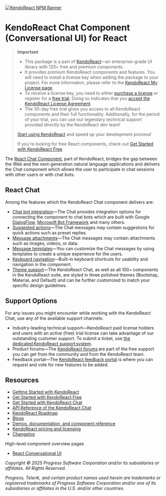 [![KendoReact NPM Banner](https://raw.githubusercontent.com/telerik/kendo-react/master/images/kendoreact-github-banner.png)](https://www.telerik.com/kendo-react-ui/components/free?utm_medium=referral&utm_source=npm&utm_campaign=kendo-ui-react-trial-npm-chat&utm_content=banner)

# KendoReact Chat Component (Conversational UI) for React

> **Important**
>
> -   This package is а part of [KendoReact](https://www.telerik.com/kendo-react-ui?utm_medium=referral&utm_source=npm&utm_campaign=kendo-ui-react-trial-npm-chat)&mdash;an enterprise-grade UI library with 120+ free and premium components.
> -   It provides premium KendoReact components and features. You will need to install a license key when adding the package to your project. For more information, please refer to the [KendoReact My License page](https://www.telerik.com/kendo-react-ui/components/my-license/?utm_medium=referral&utm_source=npm&utm_campaign=kendo-ui-react-trial-npm-chat).
> -   To receive a license key, you need to either [purchase a license](https://www.telerik.com/kendo-react-ui/pricing?utm_medium=referral&utm_source=npm&utm_campaign=kendo-ui-react-trial-npm-chat) or register for a [free trial](https://www.telerik.com/try/kendo-react-ui?utm_medium=referral&utm_source=npm&utm_campaign=kendo-ui-react-trial-npm-chat). Doing so indicates that you [accept the KendoReact License Agreement](https://www.telerik.com/purchase/license-agreement/progress-kendoreact?utm_medium=referral&utm_source=npm&utm_campaign=kendo-ui-react-trial-npm-chat).
> -   The 30-day free trial gives you access to all KendoReact components and their full functionality. Additionally, for the period of your trial, you can use our legendary technical support provided directly by the KendoReact dev team!
>
> [Start using KendoReact](https://www.telerik.com/try/kendo-react-ui?utm_medium=referral&utm_source=npm&utm_campaign=kendo-ui-react-trial-npm-chat) and speed up your development process!
>
> If you're looking for free React components, check out [Get Started with KendoReact Free](https://www.telerik.com/kendo-react-ui/components/free).

The [React Chat Component](https://www.telerik.com/kendo-react-ui/conversationalui), part of KendoReact, bridges the gap between the Web and the next-generation natural language applications and delivers the Chat component which allows the user to participate in chat sessions with other users or with chat bots.

## React Chat

Among the features which the KendoReact Chat component delivers are:

-   [Chat bot integration](https://www.telerik.com/kendo-react-ui/components/conversationalui/integrations/dialogflow/?utm_medium=referral&utm_source=npm&utm_campaign=kendo-ui-react-trial-npm-chat)&mdash;The Chat provides integration options for connecting the component to chat bots which are built with Google [DialogFlow](https://dialogflow.com/), [Microsoft Bot Framework](https://dev.botframework.com/) and many others.
-   [Suggested actions](https://www.telerik.com/kendo-react-ui/components/conversationalui/suggested-actions/?utm_medium=referral&utm_source=npm&utm_campaign=kendo-ui-react-trial-npm-chat)&mdash;The Chat messages may contain suggestions for quick actions such as preset replies.
-   [Message attachments](https://www.telerik.com/kendo-react-ui/components/conversationalui/attachments/?utm_medium=referral&utm_source=npm&utm_campaign=kendo-ui-react-trial-npm-chat)&mdash;The Chat messages may contain attachments such as images, videos, or data.
-   [Message templates](https://www.telerik.com/kendo-react-ui/components/conversationalui/message-templates/?utm_medium=referral&utm_source=npm&utm_campaign=kendo-ui-react-trial-npm-chat)&mdash;You can customize the Chat messages by using templates to create a unique experience for the users.
-   [Keyboard navigation](https://www.telerik.com/kendo-react-ui/components/conversationalui/keyboard-navigation/?utm_medium=referral&utm_source=npm&utm_campaign=kendo-ui-react-trial-npm-chat)&mdash;Built-in keyboard shortcuts for usability and navigation in the component.
-   [Theme support](https://www.telerik.com/kendo-react-ui/components/styling/?utm_medium=referral&utm_source=npm&utm_campaign=kendo-ui-react-trial-npm-chat)&mdash;The KendoReact Chat, as well as all 100+ components in the KendoReact suite, are styled in three polished themes (Bootstrap, Material, and Default) and can be further customized to match your specific design guidelines.

## Support Options

For any issues you might encounter while working with the KendoReact Chat, use any of the available support channels:

-   Industry-leading technical support&mdash;KendoReact paid license holders and users with an active (free) trial license can take advantage of our outstanding customer support. To submit a ticket, use [the dedicated KendoReact support system](https://www.telerik.com/account/support-center/contact-us/technical-support?utm_medium=referral&utm_source=npm&utm_campaign=kendo-ui-react-trial-npm-chat).
-   Product forums&mdash;The [KendoReact forums](https://www.telerik.com/forums/kendo-ui-react?utm_medium=referral&utm_source=npm&utm_campaign=kendo-ui-react-trial-npm-chat) are part of the free support you can get from the community and from the KendoReact team.
-   Feedback portal&mdash;The [KendoReact feedback portal](https://feedback.telerik.com/kendo-react-ui?utm_medium=referral&utm_source=npm&utm_campaign=kendo-ui-react-trial-npm-chat) is where you can request and vote for new features to be added.

## Resources

-   [Getting Started with KendoReact](https://www.telerik.com/kendo-react-ui/components/getting-started/?utm_medium=referral&utm_source=npm&utm_campaign=kendo-ui-react-trial-npm-chat)
-   [Get Started with KendoReact Free](https://www.telerik.com/kendo-react-ui/components/free)
-   [Get Started with KendoReact Chat](https://www.telerik.com/kendo-react-ui/components/conversationalui/?utm_medium=referral&utm_source=npm&utm_campaign=kendo-ui-react-trial-npm-chat)
-   [API Reference of the KendoReact Chat](https://www.telerik.com/kendo-react-ui/components/conversationalui/api/ChatProps/?utm_medium=referral&utm_source=npm&utm_campaign=kendo-ui-react-trial-npm-chat)
-   [KendoReact Roadmap](https://www.telerik.com/support/whats-new/kendo-react-ui/roadmap?utm_medium=referral&utm_source=npm&utm_campaign=kendo-ui-react-trial-npm-chat)
-   [Blogs](https://www.telerik.com/blogs/tag/kendoreact?utm_medium=referral&utm_source=npm&utm_campaign=kendo-ui-react-trial-npm-chat)
-   [Demos, documentation, and component reference](https://www.telerik.com/kendo-react-ui/components/?utm_medium=referral&utm_source=npm&utm_campaign=kendo-ui-react-trial-npm-chat)
-   [KendoReact pricing and licensing](https://www.telerik.com/kendo-react-ui/pricing?utm_medium=referral&utm_source=npm&utm_campaign=kendo-ui-react-trial-npm-chat)
-   [Changelog](https://www.telerik.com/kendo-react-ui/components/changelogs/ui-for-react/?utm_medium=referral&utm_source=npm&utm_campaign=kendo-ui-react-trial-npm-chat)

High-level component overview pages

-   [React Conversational UI](https://www.telerik.com/kendo-react-ui/conversationalui)

_Copyright © 2025 Progress Software Corporation and/or its subsidiaries or affiliates. All Rights Reserved._

_Progress, Telerik, and certain product names used herein are trademarks or registered trademarks of Progress Software Corporation and/or one of its subsidiaries or affiliates in the U.S. and/or other countries._
